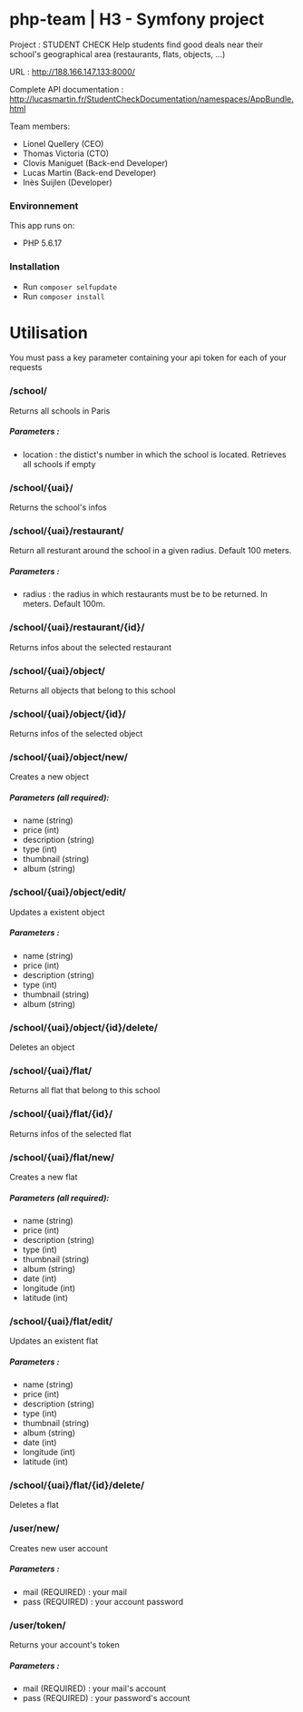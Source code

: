 # php-team | H3 - Symfony project 

Project : STUDENT CHECK
Help students find good deals near their school's geographical area (restaurants, flats, objects, ...)

URL :
http://188.166.147.133:8000/

Complete API documentation : 
http://lucasmartin.fr/StudentCheckDocumentation/namespaces/AppBundle.html

Team members:

- Lionel Quellery (CEO)
- Thomas Victoria (CTO)
- Clovis Maniguet (Back-end Developer)
- Lucas Martin (Back-end Developer)
- Inès Suijlen (Developer)

### Environnement

This app runs on:

- PHP 5.6.17

### Installation

- Run `composer selfupdate`
- Run `composer install`

# Utilisation

You must pass a key parameter containing your api token for each of your requests

### /school/

Returns all schools in Paris

##### Parameters : 
- location : the distict's number in which the school is located. Retrieves all schools if empty

### /school/{uai}/

Returns the school's infos

### /school/{uai}/restaurant/

Return all resturant around the school in a given radius. Default 100 meters.

##### Parameters :
- radius : the radius in which restaurants must be to be returned. In meters. Default 100m. 

### /school/{uai}/restaurant/{id}/

Returns infos about the selected restaurant

### /school/{uai}/object/

Returns all objects that belong to this school

### /school/{uai}/object/{id}/

Returns infos of the selected object

### /school/{uai}/object/new/

Creates a new object

##### Parameters (all required):
- name (string)
- price (int)
- description (string)
- type (int)
- thumbnail (string)
- album (string)

### /school/{uai}/object/edit/

Updates a existent object

##### Parameters :
- name (string)
- price (int)
- description (string)
- type (int)
- thumbnail (string)
- album (string)

### /school/{uai}/object/{id}/delete/

Deletes an object

### /school/{uai}/flat/

Returns all flat that belong to this school

### /school/{uai}/flat/{id}/

Returns infos of the selected flat

### /school/{uai}/flat/new/

Creates a new flat

##### Parameters (all required):
- name (string)
- price (int)
- description (string)
- type (int)
- thumbnail (string)
- album (string)
- date (int)
- longitude (int)
- latitude (int)

### /school/{uai}/flat/edit/

Updates an existent flat

##### Parameters :
- name (string)
- price (int)
- description (string)
- type (int)
- thumbnail (string)
- album (string)
- date (int)
- longitude (int)
- latitude (int)

### /school/{uai}/flat/{id}/delete/

Deletes a flat

### /user/new/

Creates new user account 

##### Parameters :
- mail (REQUIRED) : your mail
- pass (REQUIRED) : your account password

### /user/token/

Returns your account's token

##### Parameters : 
- mail (REQUIRED) : your mail's account
- pass (REQUIRED) : your password's account


<!-- Symfony Standard Edition
========================

Welcome to the Symfony Standard Edition - a fully-functional Symfony
application that you can use as the skeleton for your new applications.

For details on how to download and get started with Symfony, see the
[Installation][1] chapter of the Symfony Documentation.

What's inside?
--------------

The Symfony Standard Edition is configured with the following defaults:

* An AppBundle you can use to start coding;

* Twig as the only configured template engine;

* Doctrine ORM/DBAL;

* Swiftmailer;

* Annotations enabled for everything.

It comes pre-configured with the following bundles:

* **FrameworkBundle** - The core Symfony framework bundle

* [**SensioFrameworkExtraBundle**][6] - Adds several enhancements, including
template and routing annotation capability

* [**DoctrineBundle**][7] - Adds support for the Doctrine ORM

* [**TwigBundle**][8] - Adds support for the Twig templating engine

* [**SecurityBundle**][9] - Adds security by integrating Symfony's security
component

* [**SwiftmailerBundle**][10] - Adds support for Swiftmailer, a library for
sending emails

* [**MonologBundle**][11] - Adds support for Monolog, a logging library

* **WebProfilerBundle** (in dev/test env) - Adds profiling functionality and
the web debug toolbar

* **SensioDistributionBundle** (in dev/test env) - Adds functionality for
configuring and working with Symfony distributions

* [**SensioGeneratorBundle**][13] (in dev/test env) - Adds code generation
capabilities

* **DebugBundle** (in dev/test env) - Adds Debug and VarDumper component
integration

All libraries and bundles included in the Symfony Standard Edition are
released under the MIT or BSD license.

Enjoy!

[1]:  https://symfony.com/doc/2.8/book/installation.html
[6]:  https://symfony.com/doc/current/bundles/SensioFrameworkExtraBundle/index.html
[7]:  https://symfony.com/doc/2.8/book/doctrine.html
[8]:  https://symfony.com/doc/2.8/book/templating.html
[9]:  https://symfony.com/doc/2.8/book/security.html
[10]: https://symfony.com/doc/2.8/cookbook/email.html
[11]: https://symfony.com/doc/2.8/cookbook/logging/monolog.html
[13]: https://symfony.com/doc/2.8/bundles/SensioGeneratorBundle/index.html
-->
